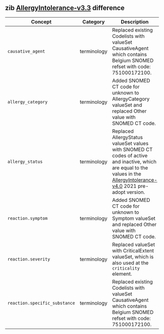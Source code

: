 ## zib [AllergyIntolerance-v3.3](https://zibs.nl/wiki/AllergyIntolerance-v3.3(2020EN)) difference

| Concept         | Category          | Description                             | 
|-----------------|-------------------|-----------------------------------------|
| `causative_agent` | terminology |  Replaced existing Codelists with valueSet CausativeAgent which contains Belgium SNOMED refset with code: 751000172100.  |
| `allergy_category` | terminology | Added SNOMED CT code for unknown to AllergyCategory valueSet and replaced Other value with SNOMED CT code. |
| `allergy_status` | terminology | Replaced AllergyStatus valueSet values with SNOMED CT codes of active and inactive, which are equal to the values in the [AllergyIntolerance-v4.0](https://zibs.nl/wiki/AllergyIntolerance-v4.0(2021EN)) 2021 pre-adopt version. | 
| `reaction.symptom`| terminology | Added SNOMED CT code for unknown to Symptom valueSet and replaced Other value with SNOMED CT code. |
|`reaction.severity` | terminology | Replaced valueSet with CriticalExtent valueSet, which is also used at the `criticality` element. | 
| `reaction.specific_substance` | terminology | Replaced existing Codelists with valueSet CausativeAgent which contains Belgium SNOMED refset with code: 751000172100. |
